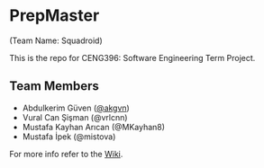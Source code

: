 # PrepMaster
(Team Name: Squadroid)

This is the repo for CENG396: Software Engineering Term Project.

## Team Members
* Abdulkerim Güven ([@akgvn](https://github.com/akgvn/))
* Vural Can Şişman (@vrlcnn)
* Mustafa Kayhan Arıcan (@MKayhan8)
* Mustafa İpek (@mistova)

For more info refer to the [Wiki](https://github.com/akgvn/PrepMaster/wiki).
